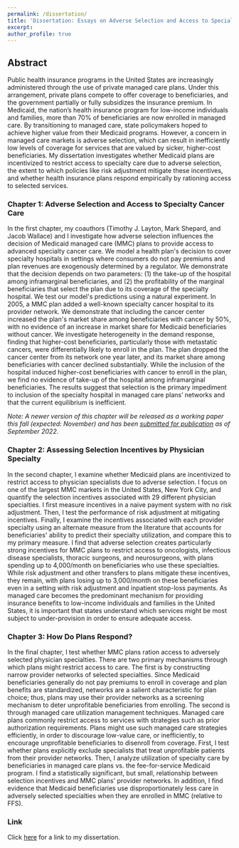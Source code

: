 ```yaml
---
permalink: /dissertation/
title: 'Dissertation: Essays on Adverse Selection and Access to Specialty Care in Medicaid'
excerpt: 
author_profile: true
---
```

## Abstract

Public health insurance programs in the United States are increasingly administered through the use of private managed care plans. Under this arrangement, private plans compete to offer coverage to beneficiaries, and the government partially or fully subsidizes the insurance premium. In Medicaid, the nation’s health insurance program for low-income individuals and families, more than 70% of beneficiaries are now enrolled in managed care. By transitioning to managed care, state policymakers hoped to achieve higher value from their Medicaid programs. However, a concern in managed care markets is adverse selection, which can result in inefficiently low levels of coverage for services that are valued by sicker, higher-cost beneficiaries. My dissertation investigates whether Medicaid plans are incentivized to restrict access to specialty care due to adverse selection, the extent to which policies like risk adjustment mitigate these incentives, and whether health insurance plans respond empirically by rationing access to selected services.

### Chapter 1: Adverse Selection and Access to Specialty Cancer Care

In the first chapter, my coauthors (Timothy J. Layton, Mark Shepard, and Jacob Wallace) and I investigate how adverse selection influences the decision of Medicaid managed care (MMC) plans to provide access to advanced specialty cancer care. We model a health plan's decision to cover specialty hospitals in settings where consumers do not pay premiums and plan revenues are exogenously determined by a regulator. We demonstrate that the decision depends on two parameters: (1) the take-up of the hospital among inframarginal beneficiaries, and (2) the profitability of the marginal beneficiaries that select the plan due to its coverage of the specialty hospital. We test our model's predictions using a natural experiment. In 2005, a MMC plan added a well-known specialty cancer hospital to its provider network. We demonstrate that including the cancer center increased the plan's market share among beneficiaries with cancer by 50%, with no evidence of an increase in market share for Medicaid beneficiaries without cancer. We investigate heterogeneity in the demand response, finding that higher-cost beneficiaries, particularly those with metastatic cancers, were differentially likely to enroll in the plan. The plan dropped the cancer center from its network one year later, and its market share among beneficiaries with cancer declined substantially. While the inclusion of the hospital induced higher-cost beneficiaries with cancer to enroll in the plan, we find no evidence of take-up of the hospital among inframarginal beneficiaries. The results suggest that selection is the primary impediment to inclusion of the specialty hospital in managed care plans’ networks and that the current equilibrium is inefficient.  
  
*Note: A newer version of this chapter will be released as a working paper this fall (expected: November) and has been [submitted for publication](https://amandakreider.github.io/publication/2022-adverse-selection) as of September 2022.*

### Chapter 2: Assessing Selection Incentives by Physician Specialty

In the second chapter, I examine whether Medicaid plans are incentivized to restrict access to physician specialists due to adverse selection. I focus on one of the largest MMC markets in the United States, New York City, and quantify the selection incentives associated with 29 different physician specialties. I first measure incentives in a naive payment system with no risk adjustment. Then, I test the performance of risk adjustment at mitigating incentives. Finally, I examine the incentives associated with each provider specialty using an alternate measure from the literature that accounts for beneficiaries' ability to predict their specialty utilization, and compare this to my primary measure. I find that adverse selection creates particularly strong incentives for MMC plans to restrict access to oncologists, infectious disease specialists, thoracic surgeons, and neurosurgeons, with plans spending up to 4,000/month on beneficiaries who use these specialties. While risk adjustment and other transfers to plans mitigate these incentives, they remain, with plans losing up to 3,000/month on these beneficiaries even in a setting with risk adjustment and inpatient stop-loss payments. As managed care becomes the predominant mechanism for providing insurance benefits to low-income individuals and families in the United States, it is important that states understand which services might be most subject to under-provision in order to ensure adequate access.

### Chapter 3: How Do Plans Respond?

In the final chapter, I test whether MMC plans ration access to adversely selected physician specialties. There are two primary mechanisms through which plans might restrict access to care. The first is by constructing narrow provider networks of selected specialties. Since Medicaid beneficiaries generally do not pay premiums to enroll in coverage and plan benefits are standardized, networks are a salient characteristic for plan choice; thus, plans may use their provider networks as a screening mechanism to deter unprofitable beneficiaries from enrolling. The second is through managed care utilization management techniques. Managed care plans commonly restrict access to services with strategies such as prior authorization requirements. Plans might use such managed care strategies efficiently, in order to discourage low-value care, or inefficiently, to encourage unprofitable beneficiaries to disenroll from coverage. First, I test whether plans explicitly exclude specialists that treat unprofitable patients from their provider networks. Then, I analyze utilization of specialty care by beneficiaries in managed care plans vs. the fee-for-service Medicaid program. I find a statistically significant, but small, relationship between selection incentives and MMC plans' provider networks. In addition, I find evidence that Medicaid beneficiaries use disproportionately less care in adversely selected specialties when they are enrolled in MMC (relative to FFS).

### Link

Click <a target='_blank' href="https://nrs.harvard.edu/URN-3:HUL.INSTREPOS:37370136">here</a> for a link to my dissertation.
